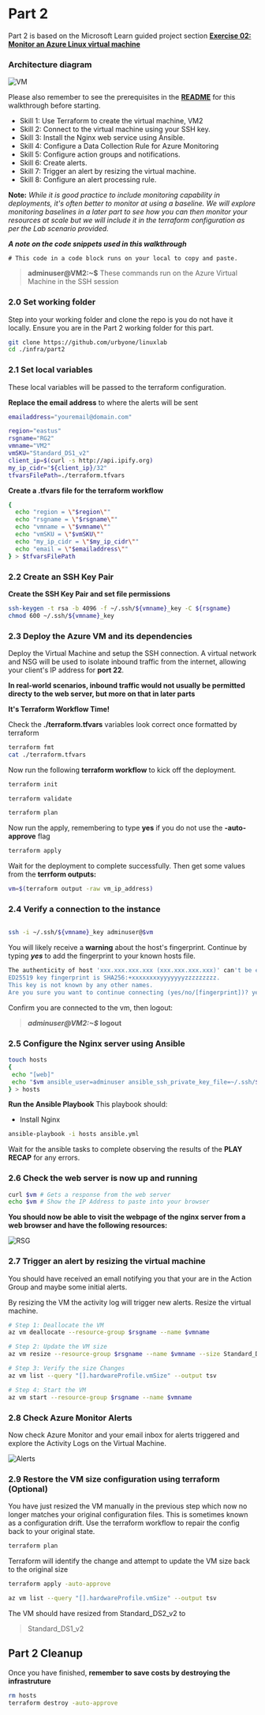 # Part 2

Part 2 is based on the Microsoft Learn guided project section **[Exercise 02: Monitor an Azure Linux virtual machine](https://microsoftlearning.github.io/Deploy-and-administer-Linux-virtual-machines-in-Azure/Instructions/Labs/Lab02-monitor-vms.html)**

### Architecture diagram

![VM](../../images/lab02.png)

Please also remember to see the prerequisites in the **[README](../../README.md)** for this walkthrough before starting.

- Skill 1: Use Terraform to create the virtual machine, VM2
- Skill 2: Connect to the virtual machine using your SSH key.
- Skill 3: Install the Nginx web service using Ansible.
- Skill 4: Configure a Data Collection Rule for Azure Monitoring
- Skill 5: Configure action groups and notifications.
- Skill 6: Create alerts.
- Skill 7: Trigger an alert by resizing the virtual machine.
- Skill 8: Configure an alert processing rule.

**Note:** _While it is good practice to include monitoring capability in deployments, it's often better to monitor at using a baseline. We will explore monitoring baselines in a later part to see how you can then monitor your resources at scale but we will include it in the terraform configuration as per the Lab scenario provided._

**_A note on the code snippets used in this walkthrough_**


```
# This code in a code block runs on your local to copy and paste.
```

> **adminuser@VM2:~$** These commands run on the Azure Virtual Machine in the SSH session

### 2.0 Set working folder
Step into your working folder and clone the repo is you do not have it locally. Ensure you are in the Part 2 working folder for this part.

```sh
git clone https://github.com/urbyone/linuxlab
cd ./infra/part2
```

### 2.1 Set local variables
These local variables will be passed to the terraform configuration. 

**Replace the email address** to where the alerts will be sent

```sh
emailaddress="youremail@domain.com"
```

```sh
region="eastus"
rsgname="RG2"
vmname="VM2"
vmSKU="Standard_DS1_v2"
client_ip=$(curl -s http://api.ipify.org)
my_ip_cidr="${client_ip}/32"
tfvarsFilePath=./terraform.tfvars
```

**Create a .tfvars file for the terraform workflow**


```sh
{
  echo "region = \"$region\""
  echo "rsgname = \"$rsgname\""
  echo "vmname = \"$vmname\""
  echo "vmSKU = \"$vmSKU\""
  echo "my_ip_cidr = \"$my_ip_cidr\""
  echo "email = \"$emailaddress\""
} > $tfvarsFilePath

```
### 2.2 Create an SSH Key Pair 

**Create the SSH Key Pair and set file permissions**


```sh
ssh-keygen -t rsa -b 4096 -f ~/.ssh/${vmname}_key -C ${rsgname}
chmod 600 ~/.ssh/${vmname}_key
```

### 2.3 Deploy the Azure VM and its dependencies
Deploy the Virtual Machine and setup the SSH connection. A virtual network and NSG will be used to isolate inbound traffic from the internet, allowing your client's IP address for **port 22**. 

**In real-world scenarios, inbound traffic would not usually be permitted directy to the web server, but more on that in later parts**

**It's Terraform Workflow Time!**

Check the **./terraform.tfvars** variables look correct once formatted by terraform


```sh
terraform fmt
cat ./terraform.tfvars
```

Now run the following **terraform workflow** to kick off the deployment.

```sh
terraform init
```

```sh
terraform validate
```
```sh
terraform plan
```
 Now run the apply, remembering to type **yes** if you do not use the **-auto-approve** flag
```sh
terraform apply
```

Wait for the deployment to complete successfully.
Then get some values from the **terrform outputs:**

```sh
vm=$(terraform output -raw vm_ip_address)
```
### 2.4 Verify a connection to the instance


```sh

ssh -i ~/.ssh/${vmname}_key adminuser@$vm
```
You will likely receive a **warning** about the host's fingerprint. Continue by typing **_yes_** to add the fingerprint to your known hosts file.

```sh
The authenticity of host 'xxx.xxx.xxx.xxx (xxx.xxx.xxx.xxx)' can't be established.
ED25519 key fingerprint is SHA256:+xxxxxxxxyyyyyyyzzzzzzzzz.
This key is not known by any other names.
Are you sure you want to continue connecting (yes/no/[fingerprint])? yes
```
Confirm you are connected to the vm, then logout:

>**_adminuser@VM2:~$_ logout**

### 2.5 Configure the Nginx server using Ansible

```sh
touch hosts
{
 echo "[web]"
 echo "$vm ansible_user=adminuser ansible_ssh_private_key_file=~/.ssh/${vmname}_key"
} > hosts

```
**Run the Ansible Playbook**
This playbook should:
- Install Nginx

```sh
ansible-playbook -i hosts ansible.yml
```
Wait for the ansible tasks to complete observing the results of the **PLAY RECAP** for any errors.

### 2.6 Check the web server is now up and running


```sh
curl $vm # Gets a response from the web server
echo $vm # Show the IP Address to paste into your browser
```
**You should now be able to visit the webpage of the nginx server from a web browser and have the following resources:**

![RSG](../../images/RG2.png)

### 2.7 Trigger an alert by resizing the virtual machine
You should have received an emall notifying you that your are in the Action Group and maybe some initial alerts. 

By resizing the VM the activity log will trigger new alerts. Resize the virtual machine.

```sh
# Step 1: Deallocate the VM
az vm deallocate --resource-group $rsgname --name $vmname
```
```sh
# Step 2: Update the VM size
az vm resize --resource-group $rsgname --name $vmname --size Standard_DS2_v2
```
```sh
# Step 3: Verify the size Changes
az vm list --query "[].hardwareProfile.vmSize" --output tsv
```
```sh
# Step 4: Start the VM
az vm start --resource-group $rsgname --name $vmname
```
### 2.8 Check Azure Monitor Alerts

Now check Azure Monitor and your email inbox for alerts triggered and explore the Activity Logs on the Virtual Machine.

![Alerts](../../images/alerts.png)

### 2.9 Restore the VM size configuration using terraform (Optional)

You have just resized the VM manually in the previous step which now no longer matches your original configuration files. This is sometimes known as a configuration drift. Use the terraform workflow to repair the config back to your original state.

```sh
terraform plan
```
Terraform  will identify the change and attempt to update the VM size back to the original size

```sh
terraform apply -auto-approve
```
```sh
az vm list --query "[].hardwareProfile.vmSize" --output tsv
```
The VM should have resized from Standard_DS2_v2 to
>Standard_DS1_v2

## Part 2 Cleanup
Once you have finished, **remember to save costs by destroying the infrastruture**


```sh
rm hosts
terraform destroy -auto-approve
```